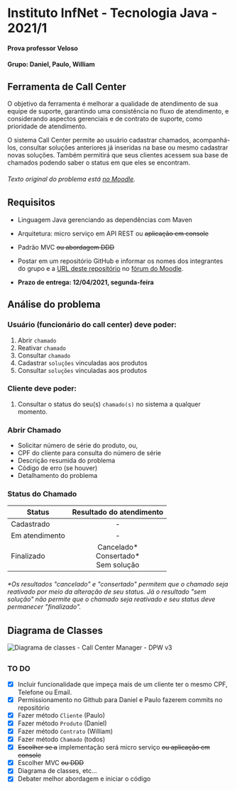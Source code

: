 # Instituto InfNet - Tecnologia Java - 2021/1




#### Prova professor Veloso 
#### Grupo: Daniel, Paulo, William


## Ferramenta de Call Center

O objetivo da ferramenta é melhorar a qualidade de atendimento de sua equipe de suporte, garantindo uma consistência no fluxo de atendimento, e considerando aspectos gerenciais e de contrato de suporte, como prioridade de atendimento.

O sistema Call Center permite ao usuário cadastrar chamados, acompanhá-los, consultar soluções anteriores já inseridas na base ou mesmo cadastrar novas soluções. Também permitirá que seus clientes acessem sua base de chamados podendo saber o status em que eles se encontram.

###### Texto original do problema está [no Moodle](https://sae.infnet.edu.br/moodle/mod/forum/view.php?id=333858).


## Requisitos

- Linguagem Java gerenciando as dependências com Maven

- Arquitetura:  micro serviço em API REST ou ~~aplicação em console~~

- Padrão MVC ~~ou abordagem DDD~~

- Postar em um repositório GitHub e informar os nomes dos integrantes do grupo e a [URL deste repositório](https://github.com/pgurjao/callcentermanager-dpw.git) no [fórum do Moodle](https://sae.infnet.edu.br/moodle/mod/forum/view.php?id=333858).

- **Prazo de entrega: 12/04/2021, segunda-feira**


## Análise do problema

### Usuário (funcionário do call center) deve poder:

1. Abrir `chamado`
2. Reativar `chamado`
3. Consultar `chamado`
4. Cadastrar `soluções` vinculadas aos produtos
5. Consultar `soluções` vinculadas aos produtos

### Cliente deve poder:

1. Consultar o status do seu(s) `chamado(s)` no sistema a qualquer momento.

### Abrir Chamado

- Solicitar número de série do produto, ou,
- CPF do cliente para consulta do número de série
- Descrição resumida do problema
- Código de erro (se houver)
- Detalhamento do problema

### Status do Chamado

| Status | Resultado do atendimento |
| ----------- | :----: |
| Cadastrado |  - |
| Em atendimento |  - |
| Finalizado | Cancelado* <br> Consertado* <br> Sem solução |

###### *Os resultados *"cancelado"* e *"consertado"* permitem que o chamado seja reativado por meio da alteração de seu status. Já o resultado *"sem solução"* não permite que o chamado seja reativado e seu status deve permanecer *"finalizado"*.

## Diagrama de Classes


![Diagrama de classes - Call Center Manager - DPW v3](callcentermanager-dpw/assets/diagrama-de-classes-v4.png)

## 

### TO DO

- [x] Incluir funcionalidade que impeça mais de um cliente ter o mesmo CPF, Telefone ou Email.
- [x] Permissionamento no Github para Daniel e Paulo fazerem commits no repositório
- [x] Fazer método `Cliente` (Paulo)
- [x] Fazer método `Produto` (Daniel)
- [x] Fazer método `Contrato` (William)
- [x] Fazer método `Chamado` (todos)
- [x] ~~Escolher se a~~ implementação será micro serviço ~~ou aplicação em console~~
- [x] Escolher MVC ~~ou DDD~~
- [x] Diagrama de classes, etc...
- [x] Debater melhor abordagem e iniciar o código
